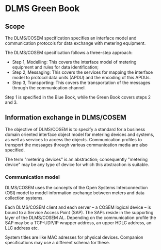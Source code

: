 # DLMS Green Book

## Scope

The DLMS/COSEM specification specifies an interface model and communication
protocols for data exchange with metering equipment.

The DLMS/COSEM specification follows a three-step approach:
  - Step 1, Modelling: This covers the interface model of metering equipment and
    rules for data identification;
  - Step 2, Messaging: This covers the services for mapping the interface model
    to protocol data units (APDU) and the encoding of this APDUs.
  - Step 3, Transporting: This covers the transportation of the messages through
    the communication channel.

Step 1 is specified in the Blue Book, while the Green Book covers steps 2 and 3.

## Information exchange in DLMS/COSEM

The objective of DLMS/COSEM is to specify a standard for a business domain
oriented interface object model for metering devices and systems, as well as
services to access the objects. Communication profiles to transport the messages
through various communication media are also specified.

The term "metering devices" is an abstraction; consequently "metering device"
may be any type of device for which this abstraction is suitable.

### Communication model

DLMS/COSEM uses the concepts of the Open Systems Interconnection (OSI) model
to model information exchange between meters and data collection systems.

Each DLMS/COSEM client and each server – a COSEM logical device – is bound to a
Service Access Point (SAP). The SAPs reside in the supporting layer of the
DLMS/COSEM AL. Depending on the communication profile the SAP may be a
TCP-UDP/IP wrapper address, an upper HDLC address, an LLC address etc.

System titles are like MAC adresses for physical devices. Companion
specifications may use a different schema for these.
